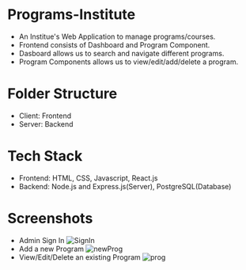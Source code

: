 # Programs-Institute
- An Institue's Web Application to manage programs/courses.
- Frontend consists of Dashboard and Program Component.
- Dasboard allows us to search and navigate different programs.
- Program Components allows us to view/edit/add/delete a program.

# Folder Structure
- Client: Frontend
- Server: Backend 

# Tech Stack
- Frontend: HTML, CSS, Javascript, React.js
- Backend: Node.js and Express.js(Server), PostgreSQL(Database)

# Screenshots
- Admin Sign In ![SignIn](https://github.com/VenkatKondeti-VK/Programs-Institute/assets/112069288/1b1bffbe-e947-4120-b99a-3f5c920e6ee9)
- Add a new Program ![newProg](https://github.com/VenkatKondeti-VK/Programs-Institute/assets/112069288/80778862-e9a1-49ae-91ab-0a7f760fd681)
- View/Edit/Delete an existing Program ![prog](https://github.com/VenkatKondeti-VK/Programs-Institute/assets/112069288/cb9f3ec9-ca5d-464d-aa26-9fb4ecbda13a)


